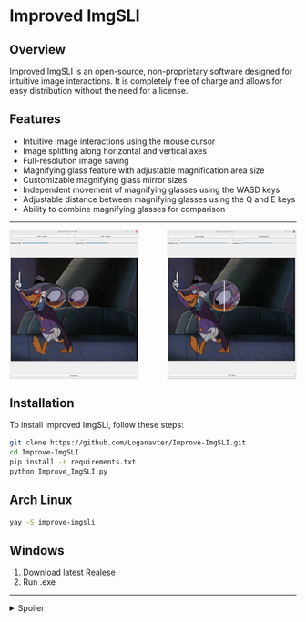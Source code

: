 # Improved ImgSLI

## Overview
Improved ImgSLI is an open-source, non-proprietary software designed for intuitive image interactions. It is completely free of charge and allows for easy distribution without the need for a license.

## Features
- Intuitive image interactions using the mouse cursor
- Image splitting along horizontal and vertical axes
- Full-resolution image saving
- Magnifying glass feature with adjustable magnification area size
- Customizable magnifying glass mirror sizes
- Independent movement of magnifying glasses using the WASD keys
- Adjustable distance between magnifying glasses using the Q and E keys
- Ability to combine magnifying glasses for comparison

---

<div style="display: flex; justify-content: space-between;">
    <img src="1.png" alt="Изображение 1" style="width: 45%;">
    <img src="2.png" alt="Изображение 2" style="width: 45%;">
</div>

## Installation
To install Improved ImgSLI, follow these steps:
```bash
git clone https://github.com/Loganavter/Improve-ImgSLI.git
cd Improve-ImgSLI
pip install -r requirements.txt
python Improve_ImgSLI.py
```

## Arch Linux 
```bash
yay -S improve-imgsli
```

## Windows
1. Download latest [Realese](https://github.com/Loganavter/Improve-ImgSLI/releases)
2. Run .exe
---

<details>
<summary>Spoiler</summary>
This code was developed using ChatGPT and Claude AI over the course of 2 days for a cost of $10.
</details>

